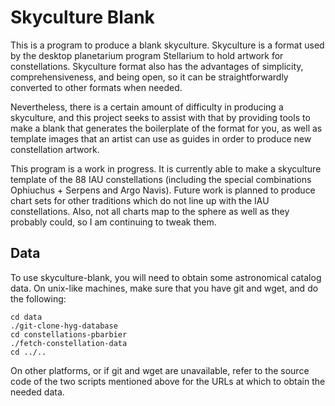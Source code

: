 
# Skyculture Blank

This is a program to produce a blank skyculture.  Skyculture is a format
used by the desktop planetarium program Stellarium to hold artwork for
constellations.  Skyculture format also has the advantages of simplicity,
comprehensiveness, and being open, so it can be straightforwardly
converted to other formats when needed.

Nevertheless, there is a certain amount of difficulty in producing a
skyculture, and this project seeks to assist with that by providing tools
to make a blank that generates the boilerplate of the format for you, as
well as template images that an artist can use as guides in order to
produce new constellation artwork.

This program is a work in progress.  It is currently able to make a
skyculture template of the 88 IAU constellations (including the special
combinations Ophiuchus + Serpens and Argo Navis).  Future work is planned
to produce chart sets for other traditions which do not line up with the
IAU constellations.  Also, not all charts map to the sphere as well as
they probably could, so I am continuing to tweak them.

## Data

To use skyculture-blank, you will need to obtain some astronomical catalog
data.  On unix-like machines, make sure that you have git and wget, and do
the following:

    cd data
    ./git-clone-hyg-database
    cd constellations-pbarbier
    ./fetch-constellation-data
    cd ../..

On other platforms, or if git and wget are unavailable, refer to the
source code of the two scripts mentioned above for the URLs at which to
obtain the needed data.

